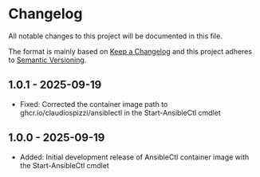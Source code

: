 # Changelog

All notable changes to this project will be documented in this file.

The format is mainly based on [Keep a Changelog](http://keepachangelog.com/)
and this project adheres to [Semantic Versioning](http://semver.org/).

## 1.0.1 - 2025-09-19

- Fixed: Corrected the container image path to ghcr.io/claudiospizzi/ansiblectl in the Start-AnsibleCtl cmdlet

## 1.0.0 - 2025-09-19

- Added: Initial development release of AnsibleCtl container image with the Start-AnsibleCtl cmdlet

